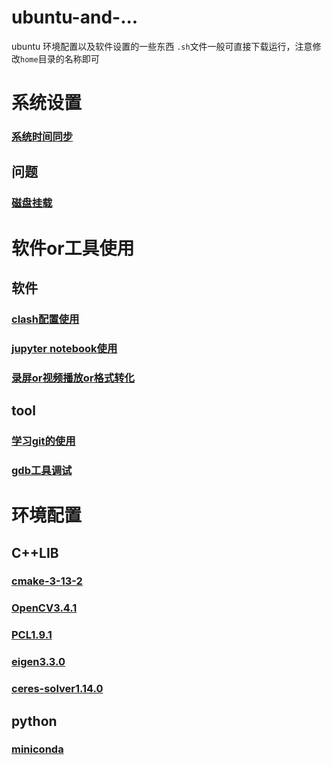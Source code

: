 # ubuntu-and-...
ubuntu 环境配置以及软件设置的一些东西
`.sh`文件一般可直接下载运行，注意修改`home`目录的名称即可
# 系统设置
### [系统时间同步](系统设置/settime.sh)
## 问题
### [磁盘挂载](系统设置/问题/fdisk.sh)

# 软件or工具使用
## 软件
### [clash配置使用](软件or工具使用/软件/clash.md)
### [jupyter notebook使用](软件or工具使用/软件/jupyternotebook.md)
### [录屏or视频播放or格式转化](软件or工具使用/软件/aboutvideo.md)
## tool
### [学习git的使用](软件or工具使用/tool/trygit.md)
### [gdb工具调试](软件or工具使用/tool/gdb.sh)

# 环境配置
## C++LIB
### [cmake-3-13-2](环境配置/C++LIB/cmake-3-13-2.sh)
### [OpenCV3.4.1](环境配置/C++LIB/OpenCV-3-4-1.sh)
### [PCL1.9.1](环境配置/C++LIB/pcl1-9-1.sh)
### [eigen3.3.0](环境配置/C++LIB/eigen3.3.0.sh)
### [ceres-solver1.14.0](/环境配置/C++LIB/ceres-solver-1.14.0.sh)
## python
### [miniconda](环境配置/python/miniconda.md)

